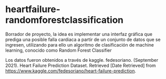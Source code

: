 # heartfailure-randomforestclassification
Borrador de proyecto, la idea es implementar una interfaz gráfica que prediga 
una posible falla cardiaca a partir de un conjunto de datos que se ingresen, 
utilizando para ello un algoritmo de clasificación de machine learning, conocido como 
Random Forest Classifier


Los datos fueron obtenidos a través de kaggle.
fedesoriano. (September 2021). Heart Failure Prediction Dataset.
Retrieved [Date Retrieved] from https://www.kaggle.com/fedesoriano/heart-failure-prediction.
